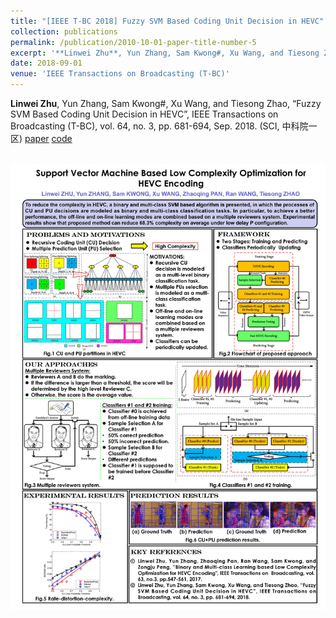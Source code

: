 ```yaml
---
title: "[IEEE T-BC 2018] Fuzzy SVM Based Coding Unit Decision in HEVC"
collection: publications
permalink: /publication/2010-10-01-paper-title-number-5
excerpt: '**Linwei Zhu**, Yun Zhang, Sam Kwong#, Xu Wang, and Tiesong Zhao, “Fuzzy SVM Based Coding Unit Decision in HEVC”, IEEE Transactions on Broadcasting (T-BC), vol. 64, no. 3, pp. 681-694, Sep. 2018. (SCI, 中科院一区) [paper](https://ieeexplore.ieee.org/document/8100627) [code](https://github.com/ZhuLinweiCityU/Fuzzy-SVM-Based-Low-Complexity-for-HEVC)'
date: 2018-09-01
venue: 'IEEE Transactions on Broadcasting (T-BC)'
---
```

**Linwei Zhu**, Yun Zhang, Sam Kwong#, Xu Wang, and Tiesong Zhao, “Fuzzy SVM Based Coding Unit Decision in HEVC”, IEEE Transactions on Broadcasting (T-BC), vol. 64, no. 3, pp. 681-694, Sep. 2018. (SCI, 中科院一区) [paper](https://ieeexplore.ieee.org/document/8100627) [code](https://github.com/ZhuLinweiCityU/Fuzzy-SVM-Based-Low-Complexity-for-HEVC)


<br/><img src='/images/fuzzy.jpg'>
